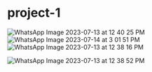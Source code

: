 # project-1
![WhatsApp Image 2023-07-13 at 12 40 25 PM](https://github.com/Mayur1204/project-1/assets/135316674/4d53f6b3-e8f7-4d19-932a-356b47c34b77)
![WhatsApp Image 2023-07-14 at 3 01 51 PM](https://github.com/Mayur1204/project-1/assets/135316674/6379a6fc-d097-4ad2-99e9-2869fb8161b5)
![WhatsApp Image 2023-07-13 at 12 38 16 PM](https://github.com/Mayur1204/project-1/assets/135316674/0921ec6c-3198-4f46-9f7c-cbf4235d4a85)

![WhatsApp Image 2023-07-13 at 12 38 52 PM](https://github.com/Mayur1204/project-1/assets/135316674/fbeb8ff4-587d-4071-aba7-b2798959519e)
